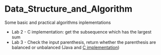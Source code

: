 # Data_Structure_and_Algorithm
Some basic and practical algorithms inplementations
<ul>
  <li>Lab 2 - C implementation: get the subsequence which has the largest sum</li>
  <li>Lab 3 - Check the input parenthesis, return whether the parenthesis are balanced or unbalanced (Java and <a href="https://github.com/XiaoshuaiGeng/Data_Structure_and_Algorithm/blob/master/Lab_3/lab3.c">C implementation<a>)</li>
</ul>
